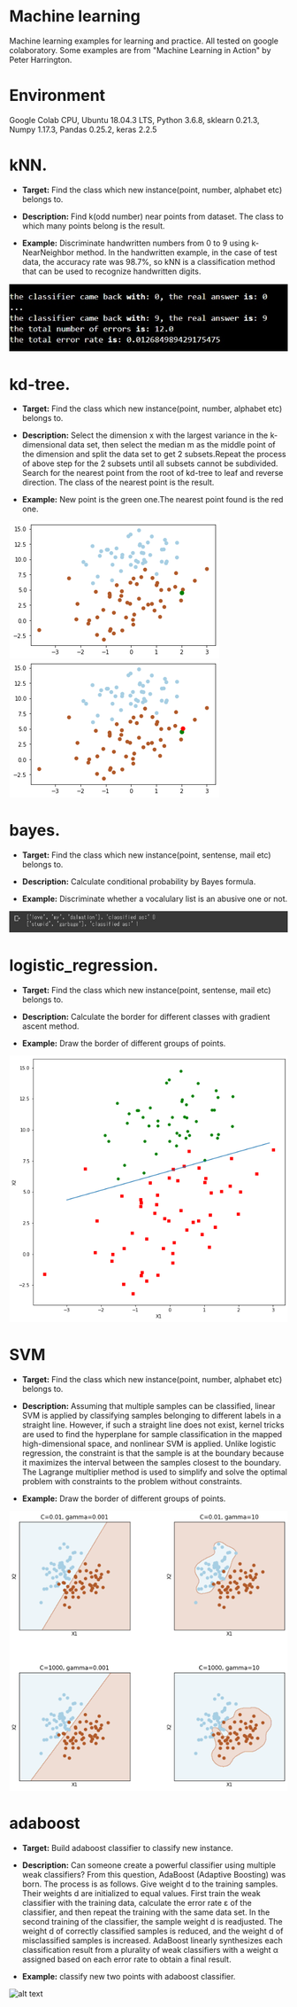 # Machine learning
Machine learning examples for learning and practice. All tested on google colaboratory. Some examples are from "Machine Learning in Action" by Peter Harrington.

# Environment
Google Colab CPU, Ubuntu 18.04.3 LTS, Python 3.6.8, sklearn 0.21.3, Numpy 1.17.3, Pandas 0.25.2, keras 2.2.5

# kNN. 

  - **Target:** Find the class which new instance(point, number, alphabet etc) belongs to. 

  - **Description:** Find k(odd number) near points from dataset. The class to which many points belong is the result.

  - **Example:** Discriminate handwritten numbers from 0 to 9 using k-NearNeighbor method. In the handwritten example, in the case of test data, the accuracy rate was 98.7%, so kNN is a classification method that can be used to recognize handwritten digits.

![alt text](https://github.com/soarbear/Machine_Learning/blob/master/kNN/result_kNN.jpg)


# kd-tree. 

  - **Target:** Find the class which new instance(point, number, alphabet etc) belongs to. 

  - **Description:** Select the dimension x with the largest variance in the k-dimensional data set, then select the median m as the middle point of the dimension and split the data set to get 2 subsets.Repeat the process of above step for the 2 subsets until all subsets cannot be subdivided. Search for the nearest point from the root of kd-tree to leaf and reverse direction. The class of the nearest point is the result.
 
  - **Example:** New point is the green one.The nearest point found is the red one.

![alt text](https://github.com/soarbear/Machine_Learning/blob/master/kd_tree/kd_tree_newPoint.png)
![alt text](https://github.com/soarbear/Machine_Learning/blob/master/kd_tree/kd_tree_findNearestPoint.png)

# bayes. 
 
  - **Target:** Find the class which new instance(point, sentense, mail etc) belongs to.

  - **Description:** Calculate conditional probability by Bayes formula.
 
  - **Example:** Discriminate whether a vocalulary list is an abusive one or not.
  
  ![alt text](https://github.com/soarbear/Machine_Learning/blob/master/bayes/bayes_result.jpg)

# logistic_regression. 
 
  - **Target:** Find the class which new instance(point, sentense, mail etc) belongs to.

  - **Description:** Calculate the border for different classes with gradient ascent method.
 
  - **Example:** Draw the border of different groups of points.
  
  ![alt text](https://github.com/soarbear/Machine_Learning/blob/master/logistic_regression/logistic_regression.png)
  
# SVM
  
  - **Target:** Find the class which new instance(point, number, alphabet etc) belongs to. 
  
  - **Description:** Assuming that multiple samples can be classified, linear SVM is applied by classifying samples belonging to different labels in a straight line. However, if such a straight line does not exist, kernel tricks are used to find the hyperplane for sample classification in the mapped high-dimensional space, and nonlinear SVM is applied. Unlike logistic regression, the constraint is that the sample is at the boundary because it maximizes the interval between the samples closest to the boundary. The Lagrange multiplier method is used to simplify and solve the optimal problem with constraints to the problem without constraints.
  
  - **Example:** Draw the border of different groups of points.
  
  ![alt text](https://github.com/soarbear/Machine_Learning/blob/master/svm/svm_gaussian_kernel.png)

# adaboost
  
  - **Target:** Build adaboost classifier to classify new instance.
  
  - **Description:** Can someone create a powerful classifier using multiple weak classifiers? From this question, AdaBoost (Adaptive Boosting) was born. The process is as follows. Give weight d to the training samples. Their weights d are initialized to equal values. First train the weak classifier with the training data, calculate the error rate ε of the classifier, and then repeat the training with the same data set. In the second training of the classifier, the sample weight d is readjusted. The weight d of correctly classified samples is reduced, and the weight d of misclassified samples is increased. AdaBoost linearly synthesizes each classification result from a plurality of weak classifiers with a weight α assigned based on each error rate to obtain a final result.
  
  - **Example:** classify new two points with adaboost classifier.
  
  ![alt text](https://github.com/soarbear/Machine_Learning/blob/master/adaboost/adaboost.jpg)

